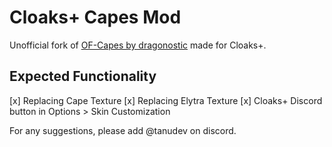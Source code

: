 # Cloaks+ Capes Mod
Unofficial fork of [OF-Capes by dragonostic](https://github.com/dragonostic/of-capes) made for Cloaks+.
## Expected Functionality
  
[x] Replacing Cape Texture
[x] Replacing Elytra Texture
[x] Cloaks+ Discord button in Options > Skin Customization
  
For any suggestions, please add @tanudev on discord.